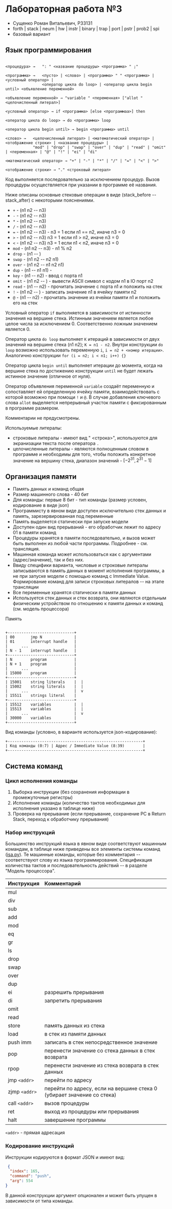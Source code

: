 # Лабораторная работа №3

- Сущенко Роман Витальевич, P33131
- forth | stack | neum | hw | instr | binary | trap | port | pstr | prob2 | spi
- базовый вариант

## Язык программирования

```text

<процедура> →   ": " <название процедуры> <программа> " ;"

<программа> →   <пусто> | <слово> | <программа> " " <программа> | <условный оператор> |
                <оператор цикла do loop> | <оператор цикла begin until> <объявление переменной>
                
<объявление переменной> → "variable " <переменная> ["allot " <целочисленный литерал>] 

<условный оператор> → if <программа> [else <программаа>] then  

<оператор цикла do loop> → do <программа> loop  

<оператор цикла begin until> → begin <программа> until  

<слово> →   <целочисленный литерал> | <математический оператор> | <отображение строки> | <название процедуры> |
            "mod" | "drop" | "swap" | "over" | "dup" | "read" | "omit" | <переменная> | "@" | "!" | "ei" | "di"

<математический оператор> → "+" | "-" | "*" | "/" | "=" | "<" | ">" 

<отображение строки> → "." <строковый литерал>

```

Код выполняется последовательно за исключением процедур.
Вызов процедуры осуществляется при указании в программе её названия.

Ниже описаны основные стековые операции в виде (stack_before -- stack_after) с некоторыми пояснениями.

- ```+``` - (n1 n2 -- n3)
- ```-``` - (n1 n2 -- n3)
- ```*``` - (n1 n2 -- n3)
- ```/``` - (n1 n2 -- n3)
- ```=``` - (n1 n2 -- n3) - n3 = 1 если n1 == n2, иначе n3 = 0
- ```>``` - (n1 n2 -- n3) n3 = 1 если n1 > n2, иначе n3 = 0
- ```<``` - (n1 n2 -- n3) n3 = 1 если n1 < n2, иначе n3 = 0
- ```mod``` - (n1 n2 -- n3) - n1 % n2
- ```drop``` - (n1 -- )
- ```swap``` - (n1 n2 -- n2 n1)
- ```over``` - (n1 n2 -- n1 n2 n1)
- ```dup``` - (n1 -- n1 n1) -
- ```key``` - (n1 -- n2) - ввод c порта n1
- ```omit``` - (n1 n2 -- ) - вывести ASCII символ с кодом n1 в IO порт n2
- ```read``` - (n1 -- n2) - прочитать значение с порта n1 и положить на стек
- ```!``` - (n1 n2 -- ) - записать значение n1 в ячейку памяти n2
- ```@``` - (n1 -- n2) - прочитать значение из ячейки памяти n1 и положить его на стек

Условный оператор ```if``` выполняется в зависимости от истинности значения на вершине стека.
Истинным значением является любое целое числа за исключением 0. Соответственно ложным значением является 0.

Оператор цикла ```do loop``` выполняет ```K``` итераций в зависимости от двух значений на вершине стека (n1 n2);
```K = n1 - n2```. Внутри конструкции ```do loop``` возможно использовать
переменную ```i```, ```i = n2 + <номер итерации>```.
Аналогично конструкции ```for (i = n2; i < n1; i++) {}```

Оператор цикла ```begin until``` выполняет итерации до момента, когда на вершине стека
по достижению конструкции ```until``` не будет лежать истинное значение (отличное от нуля).

Оператор объявления переменной ```variable``` создаёт переменную и сопоставляет ей
определенную ячейку памяти, взаимодействовать с которой возможно при помощи ```!``` и ```@```.
В случае добавления ключевого слова ```allot``` выделяется непрерывный участок памяти с фиксированным
в программе размером.

Комментарии не предусмотрены.

Используемые литералы:

- строковые литералы - имеют вид " <строка>", используются для экранизации текста после оператора ```.```
- целочисленные литералы - являются полноценным словом в программе и необходимы для того, чтобы положить конкретное
  значение на вершину стека, диапазон значений - $[-2^{31}, 2^{31} - 1]$

## Организация памяти

- Память данных и команд общая
- Размер машинного слова - 40 бит
- Для команды: первые 8 бит - тип команды (размер условен, кодирование в виде json)
- Программисту в явном виде доступен исключительно стек данных и память, зарезервированная под переменные
- Память выделяется статически при запуске модели
- Доступен один вид прерываний - его обработчик лежит по адресу 01 в памяти команд
- Процедуры хранятся в памяти последовательно, и вызов может быть выполнен из любой
  части программы. Подробнее - см. трансляция.
- Машинная команда может использоваться как с аргументами (адрес/значение), так и без них.
- Ввиду специфики варианта, числовые и строковые литералы записываются в память данных в
  момент исполнения программы, а не при запуске модели с помощью команд с Immediate Value.
  Формирование команд для записи строковых литералов -- на этапе трансляции
- Все переменные хранятся статически в памяти данных
- Используется стек данных и стек возврата, они являются отдельным физическим устройством
  по отношению к памяти данных и команд (см. модель процессора)

Память

```text

+-----------------------------+
| 00       jmp N              |
| 01       interrupt handle   |
|      ...                    |
| N - 1    interrupt handle   |
+-----------------------------+
| N        program            |
| N + 1    program            |
|      ...                    |
| 15000    program            |
+-----------------------------+
| 15001    string literals    |  |
| 15002    string literals    |  |
|      ...                    |  v
| 15511    strings literal    |  
+-----------------------------+
| 15512    variables          |  |
| 15513    variables          |  |
|      ...                    |  v
| 30000    variables          |  
+-----------------------------+
```

Вид команды (условно, в варианте используется json-кодирование):

```text
+-----------------------------------------------------------+
| Код команды (0:7) | Адрес / Immediate Value (8:39)        |
+-----------------------------------------------------------+
```

## Система команд

### Цикл исполнения команды

1. Выборка инструкции (без сохранения информации в промежуточные регистры)
2. Исполнение команды (количество тактов необходимых для исполнения указано в таблице ниже)
3. Проверка на прерывание (если прерывание, сохранение PC в Return Stack, переход к обработчику прерывания)

### Набор инструкций

Большинство инструкций языка в явном виде соответствуют машинным командам, в таблице ниже
приведены все элементы системы команд ([isa.py](src/isa.py)). Те машинные команды, которые без комментария --
соответствуют слову из языка программирования. Спецификация количества тактов и последовательность
действий -- в разделе "Модель процессора".

| Инструкция        | Комментарий                                                            |
|:------------------|:-----------------------------------------------------------------------|
| mul               |                                                                        |
| div               |                                                                        |
| sub               |                                                                        |
| add               |                                                                        |
| mod               |                                                                        |
| eq                |                                                                        |
| gr                |                                                                        |
| ls                |                                                                        |
| drop              |                                                                        |
| swap              |                                                                        |
| over              |                                                                        |
| dup               |                                                                        |
| ei                | разрешить прерывания                                                   |
| di                | запретить прерывания                                                   |
| omit              |                                                                        |
| read              |                                                                        |
| store             | память данных из стека                                                 |
| load              | в стек из памяти данных                                                |
| push imm          | записать в стек непосредственное значение                              |
| pop               | перенести значение со стека данных в стек возврата                     |
| rpop              | перенести значение из стека возврата в стек данных                     |
| jmp ```<addr>```  | перейти по адресу                                                      |
| zjmp ```<addr>``` | перейти по адресу, если на вершине стека 0 (убирает значение со стека) |
| call ```<addr>``` | вызов процедуры                                                        |
| ret               | выход из процедуры или прерывания                                      |
| halt              | завершение программы                                                   |

```<addr>``` - прямая адресация

### Кодирование инструкций

Инструкции кодируются в формат JSON и имеют вид:

```json
 {
  "index": 165,
  "command": "push",
  "arg": 554
}
```

В данной конструкции аргумент опционален и может быть упущен в зависимости от типа команды.

